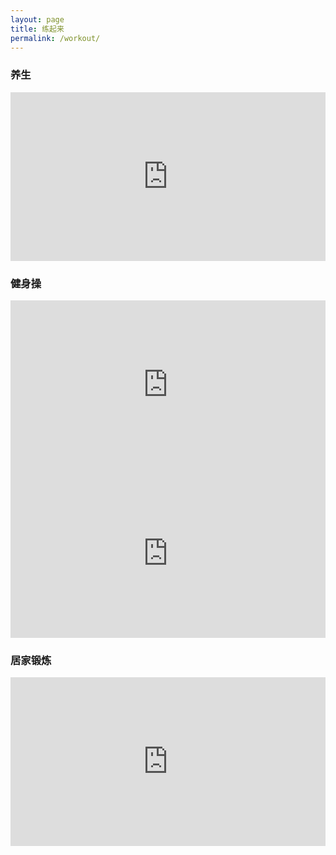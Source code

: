 ```yaml
---
layout: page
title: 练起来
permalink: /workout/
---
```


### 养生

<div class="row"><div class="col-12 col-md-6"><iframe width="100%" height="270" src="https://www.youtube.com/embed/-XmD9K68Wwc" frameborder="0" allow="accelerometer; autoplay; clipboard-write; encrypted-media; gyroscope; picture-in-picture" allowfullscreen></iframe></div></div>

### 健身操

<div class="row"><div class="col-12 col-md-6"><iframe width="100%" height="270" src="https://www.youtube.com/embed/ZWk19OVon2k" frameborder="0" allow="accelerometer; autoplay; clipboard-write; encrypted-media; gyroscope; picture-in-picture" allowfullscreen></iframe></div>
<div class="col-12 col-md-6"><iframe width="100%" height="270" src="https://www.youtube.com/embed/9eMjXgW8Ssk" frameborder="0" allow="accelerometer; autoplay; clipboard-write; encrypted-media; gyroscope; picture-in-picture" allowfullscreen></iframe></div></div>

### 居家锻炼

<div class="row"><div class="col-12 col-md-6"><iframe width="100%" height="270" src="https://www.youtube.com/embed/3p8EBPVZ2Iw" frameborder="0" allow="accelerometer; autoplay; clipboard-write; encrypted-media; gyroscope; picture-in-picture" allowfullscreen></iframe></div></div>